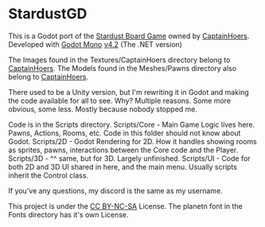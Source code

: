 # StardustGD
 This is a Godot port of the [Stardust Board Game](https://www.thegamecrafter.com/games/stardust2) owned by [CaptainHoers](https://captainhoers.tumblr.com/).
 Developed with [Godot Mono](https://godotengine.org/) [v4.2](https://godotengine.org/download/archive/4.2-stable/) (The .NET version)
 
 The Images found in the Textures/CaptainHoers directory belong to [CaptainHoers](https://captainhoers.tumblr.com/).
 The Models found in the Meshes/Pawns directory also belong to [CaptainHoers](https://captainhoers.tumblr.com/).

 There used to be a Unity version, but I'm rewriting it in Godot and making the code available for all to see.
 Why? Multiple reasons. Some more obvious, some less. Mostly because nobody stopped me.

 Code is in the Scripts directory.
 Scripts/Core - Main Game Logic lives here. Pawns, Actions, Rooms, etc. Code in this folder should not know about Godot.
 Scripts/2D - Godot Rendering for 2D. How it handles showing rooms as sprites, pawns, interactions between the Core code and the Player.
 Scripts/3D - ^^ same, but for 3D. Largely unfinished.
 Scripts/UI - Code for both 2D and 3D UI shared in here, and the main menu. Usually scripts inherit the Control class.

 If you've any questions, my discord is the same as my username.

 This project is under the [CC BY-NC-SA](https://creativecommons.org/licenses/by-nc-sa/3.0/) License.
 The planetn font in the Fonts directory has it's own License.